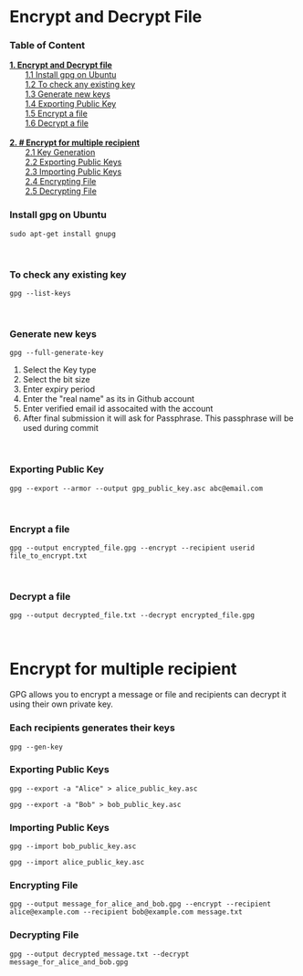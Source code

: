 # Encrypt and Decrypt File

### Table of Content
**[1. Encrypt and Decrypt file](#encrypt-and-decrypt-file)**</br>
    &nbsp;&nbsp;&nbsp;&nbsp;&nbsp;&nbsp;&nbsp;[1.1 Install gpg on Ubuntu](#install-gpg-on-ubuntu)</br>
    &nbsp;&nbsp;&nbsp;&nbsp;&nbsp;&nbsp;&nbsp;[1.2 To check any existing key](#to-check-any-existing-key)</br>
    &nbsp;&nbsp;&nbsp;&nbsp;&nbsp;&nbsp;&nbsp;[1.3 Generate new keys](#generate-new-keys)</br>
    &nbsp;&nbsp;&nbsp;&nbsp;&nbsp;&nbsp;&nbsp;[1.4 Exporting Public Key](#exporting-public-key)</br>
    &nbsp;&nbsp;&nbsp;&nbsp;&nbsp;&nbsp;&nbsp;[1.5 Encrypt a file](#encrypt-a-file)</br>
    &nbsp;&nbsp;&nbsp;&nbsp;&nbsp;&nbsp;&nbsp;[1.6 Decrypt a file](#decrypt-a-file)</br>
    </br>
**[2. # Encrypt for multiple recipient](#encrypt-for-multiple-recipient)**</br>
    &nbsp;&nbsp;&nbsp;&nbsp;&nbsp;&nbsp;&nbsp;[2.1 Key Generation](#each-recipients-generates-their-keys)</br>
    &nbsp;&nbsp;&nbsp;&nbsp;&nbsp;&nbsp;&nbsp;[2.2 Exporting Public Keys](#exporting-public-keys)</br>
    &nbsp;&nbsp;&nbsp;&nbsp;&nbsp;&nbsp;&nbsp;[2.3 Importing Public Keys](#importing-public-keys)</br>
    &nbsp;&nbsp;&nbsp;&nbsp;&nbsp;&nbsp;&nbsp;[2.4 Encrypting File](#encrypting-file)</br>
    &nbsp;&nbsp;&nbsp;&nbsp;&nbsp;&nbsp;&nbsp;[2.5 Decrypting File](#decrypting-file)</br>

### Install gpg on Ubuntu
```
sudo apt-get install gnupg
```
</br>

### To check any existing key
```
gpg --list-keys
```
</br>

### Generate new keys
```
gpg --full-generate-key
```

1. Select the Key type
2. Select the bit size
3. Enter expiry period
4. Enter the "real name" as its in Github account
5. Enter verified email id assocaited with the account
6. After final submission it will ask for Passphrase. This passphrase will be used during commit
</br>

### Exporting Public Key
```
gpg --export --armor --output gpg_public_key.asc abc@email.com
```
</br>

### Encrypt a file
```
gpg --output encrypted_file.gpg --encrypt --recipient userid file_to_encrypt.txt
```
</br>

### Decrypt a file
```
gpg --output decrypted_file.txt --decrypt encrypted_file.gpg
```
</br>

# Encrypt for multiple recipient

 GPG allows you to encrypt a message or file and recipients can decrypt it using their own private key. 

### Each recipients generates their keys 
```
gpg --gen-key
```

### Exporting Public Keys
```
gpg --export -a "Alice" > alice_public_key.asc
```
```
gpg --export -a "Bob" > bob_public_key.asc
```

### Importing Public Keys
```
gpg --import bob_public_key.asc
```
```
gpg --import alice_public_key.asc
```

### Encrypting File
```
gpg --output message_for_alice_and_bob.gpg --encrypt --recipient alice@example.com --recipient bob@example.com message.txt
```

### Decrypting File
```
gpg --output decrypted_message.txt --decrypt message_for_alice_and_bob.gpg
```

